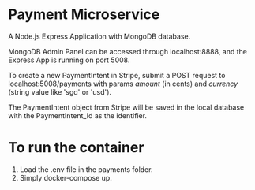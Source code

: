 # Payment Microservice

A Node.js Express Application with MongoDB database.

MongoDB Admin Panel can be accessed through localhost:8888, and the Express App is running on port 5008. 

To create a new PaymentIntent in Stripe, submit a POST request to localhost:5008/payments with params *amount* (in cents) and *currency* (string value like 'sgd' or 'usd'). 

The PaymentIntent object from Stripe will be saved in the local database with the PaymentIntent_Id as the identifier.

# To run the container
1. Load the .env file in the payments folder.
2. Simply docker-compose up.